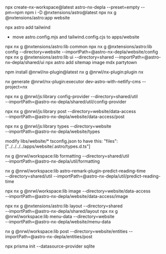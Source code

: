 npx create-nx-workspace@latest astro-nx-depla --preset=empty --pm=npm
npm i -D @nxtensions/astro@latest
npx nx g @nxtensions/astro:app website

npx astro add tailwind

- move astro.config.mjs and tailwind.config.cjs to apps/website

npx nx g @nxtensions/astro:lib common
npx nx g @nxtensions/astro:lib config --directory=website --importPath=@astro-nx-depla/website/config
npx nx g @nxtensions/astro:lib ui --directory=shared --importPath=@astro-nx-depla/shared/ui
npx astro add sitemap image mdx partytown

npm install @nrwl/nx-plugin@latest
nx g @nrwl/nx-plugin:plugin nx

nx generate @nrwl/nx-plugin:executor dev-astro-with-netlify-cms --project=nx

npx nx g @nrwl/js:library config-provider --directory=shared/util \
--importPath=@astro-nx-depla/shared/util/config-provider

npx nx g @nrwl/js:library post --directory=website/data-access \
--importPath=@astro-nx-depla/website/data-access/post

npx nx g @nrwl/js:library types --directory=website \
--importPath=@astro-nx-depla/website/types

modify libs/website/\* tsconfig.json to have this:
"files": ["../../../../apps/website/.astro/types.d.ts"]

nx g @nrwl/workspace:lib formatting --directory=shared/util \
--importPath=@astro-nx-depla/util/formatting

nx g @nrwl/workspace:lib astro-remark-plugin-predict-reading-time \
--directory=shared/util --importPath=@astro-nx-depla/util/predict-reading-time

npx nx g @nrwl/workspace:lib image --directory=website/data-access \
--importPath=@astro-nx-depla/website/data-access/image

npx nx g @nxtensions/astro:lib layout --directory=shared \
 --importPath=@astro-nx-depla/shared/layout
npx nx g @nrwl/workspace:lib menu-data --directory=website \
--importPath=@astro-nx-depla/website/menu-data

nx g @nrwl/workspace:lib post --directory=website/entities
--importPath=@astro-nx-depla/entities/post

npx prisma init --datasource-provider sqlite
